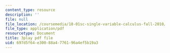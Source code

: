 ```yaml
---
content_type: resource
description: ''
file: null
file_location: /coursemedia/18-01sc-single-variable-calculus-fall-2010/697d5f64e30088a4776196a4ef5b19a3_Pd2xP5zDsRw.pdf
file_type: application/pdf
resourcetype: Document
title: 3play pdf file
uid: 697d5f64-e300-88a4-7761-96a4ef5b19a3
---
```

